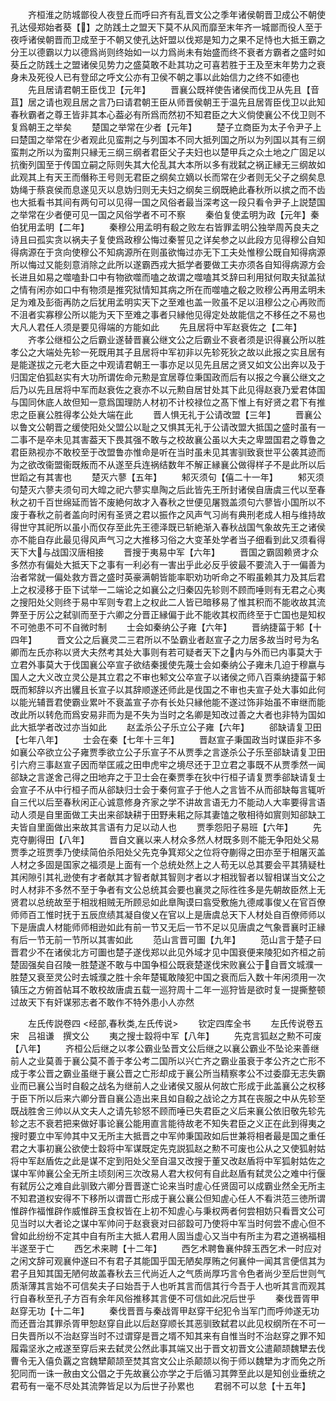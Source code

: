 <!-- { "loadSidebar": true } -->
　　齐桓淮之防城鄫役人夜登丘而呼曰齐有乱晋文公之季年诸侯朝晋卫成公不朝使孔达侵郑始者葵【】之防践土之盟天下莫不从风而靡至末年齐一城鄫而役人至于夜呼诸侯朝晋而卫成至于不朝又使孔达奸盟以伐郑是知力之果不足恃也大抵王霸之分王以德霸以力以德爲尚则终始如一以力爲尚未有始盛而终不衰者方霸者之盛时如葵丘之防践土之盟诸侯见势力之盛莫敢不赴其功之可喜若胜于王及至末年势力之衰身未及死役人已有登邱之呼文公亦有卫侯不朝之事以此始信力之终不如德也
　　先且居请君朝王臣伐卫【元年】
　　晋襄公既祥使告诸侯而伐卫从先且【音苴】居之请也观且居之言乃曰请君朝王臣从师晋侯朝王于温先且居胥臣伐卫以此知春秋霸者之尊王皆非其本心葢必有所爲而然初不知君臣之大义倘使襄公不伐卫则不复爲朝王之举矣
　　楚国之举常在少者【元年】
　　楚子立商臣为太子令尹子上曰楚国之举常在少者观此见蛮荆之与列国本不同大抵列国之所以为列国以其有三纲蛮荆之所以为蛮荆只縁无三纲三纲者君臣父子夫妇也以楚甲兵之众土地之广固足以抗衡列国至于传国立嗣之际则失其大伦乱其大本所以多有戕弑之祸正縁无三纲故如此观其上有天王而僭称王号则无君臣之纲矣立嫡以长而常在少者则无父子之纲矣息妫绳于蔡哀侯而息遂见灭以息妫归则无夫妇之纲矣三纲既絶此春秋所以摈之而不齿也大抵看书其间有两句可以见得一国之风俗者最当深考这一段只看令尹子上説楚国之举常在少者便可见一国之风俗学者不可不察
　　秦伯复使孟明为政【元年】秦伯犹用孟明【二年】
　　秦穆公用孟明有殽之败左右皆罪孟明公独举周芮良夫之诗且曰孤实贪以祸夫子复使爲政穆公悔过秦誓见之详矣参之以此段方见得穆公自知得病源在于贪向使穆公不知病源所在则虽欲悔过亦无下工夫处惟穆公既自知得病源所以悔过又能刻意消除之此所以遂霸西戎大抵学者要做工夫亦须各自知得病源方会长进且如易之噬嗑卦口中有物欲噬而嗑之故谓之噬嗑其爻辞曰利用狱何取夫狱盖狱之情有闲亦如口中有物须是推究狱情知其病之所在而噬嗑之殽之败穆公再用孟明未足为难及彭衙再防之后犹用孟明实天下之至难也盖一败虽不足以沮穆公之心再败而不沮者实寡穆公所以能为天下至难之事者只縁他见得定处故能信之不移任之不易也大凡人君任人须是要见得端的方能如此
　　先且居将中军赵衰佐之【二年】
　　齐孝公继桓公之后霸业遂替晋襄公继文公之后霸业不衰者须是识得襄公所以胜孝公之大端处先轸一死既用其子且居将中军初非以先轸死狄之故以此报之实且居有是能遂拔之元老大臣之中观请君朝王一事亦足以见先且居之贤又如文公出奔以及于归国定伯狐赵实有大功所谓佐命元勲是宜居尊位秉国政而后有以报之今襄公继文之后乃以先且居将中军而赵衰佐之衰亦不以元勲自居甘处其下此见得赵衰乃爱君体国与国同休底人故但知一意爲国理防人材初不计校禄位之髙下惟上有好贤之君下有推忠之臣襄公胜得孝公处大端在此
　　晋人惧无礼于公请改盟【三年】
　　晋襄公以鲁文公朝晋之缓使阳处父盟公以耻之又惧其无礼于公请改盟大抵国之盛时虽有一二事不是卒未见其害葢天下畏其强不敢与之校故襄公虽以大夫之卑盟国君之尊鲁之君臣熟视亦不敢校至于改盟鲁亦惟命是听在当时虽未见其害驯致衰世平公袭其迹而为之欲改衞盟衞既叛而不从遂至兵连祸结数年不解正縁襄公做得样子不是此所以后世蹈之有其害也
　　楚灭六蓼【五年】
　　邾灭须句【僖二十一年】
　　邾灭须句楚灭六蓼夫须句司大皡之祀六蓼实臯陶之后此皆先王所封诸侯自唐虞三代以至春秋之初千百世绵延而皆不废絶何故才入春秋之世便见屠戮盖须句六蓼皆小国所以不废于春秋之前者盖向时闲有圣贤之君以振作之风声气习尚有典刑老成人相与维持故得世守其祀所以虽小而仅存至此先王德泽既已斩絶渐入春秋战国气象故先王之诸侯亦不能自存此最见得风声气习之大推移习俗之大变革处学者当子细看到此又须看得天下大与战国汉唐相接
　　晋搜于夷易中军【六年】
　　晋国之霸固赖贤才众多然亦有偏处大抵天下之事有一利必有一害出乎此必反乎彼最不要流入于一偏善为治者常就一偏处救方晋之盛时英豪满朝皆能率职劝功听命之不暇虽赖其力及其后君上之权浸移于臣下试举一二端论之如襄公之归秦囚先轸则不顾而唾则有无君之心夷之搜阳处父则终于易中军则专君上之权此二人皆已暗移易了惟其积而不能收故其流弊至于厉公之弑驯而至于六卿之分晋正縁偏于此不能收其权而终至于亡国也是知权不可弛患不可不自微时制
　　士会如秦纳公子雍【六年】
　　晋纳捷菑于邾【十四年】
　　晋文公之后襄灵二三君所以不坠霸业者赵宣子之力居多故当时号为名卿而左氏亦称以贤大夫然考其处大事则有若可疑者天下之内与外而已内事莫大于立君外事莫大于伐国襄公卒宣子欲结秦援使先蔑士会如秦纳公子雍未几迫于穆嬴与国人之大义改立灵公是其立君之不审也邾文公卒宣子以诸侯之师八百乘纳捷菑于邾既而邾辞以齐出貜且长宣子以其辞顺遂还师此是伐国之不审也夫宣子处大事如此何以能光辅晋君使霸业累叶不衰盖宣子亦有长处只縁他能不遂过饰非始虽不审继而能改此所以转危而爲安易非而为是不失为当时之名卿是知改过善之大者也非特为国如此大抵学者改过亦当如此
　　赵孟杀公子乐立公子雍【六年】
　　郤缺请复卫田【七年八年】
　　士会在秦【七年十三年】
　　晋赵宣子秉国政当时谋臣非不多如襄公卒欲立公子雍贾季欲立公子乐宣子不从贾季之言遂杀公子乐至郤缺请复卫田引六府三事赵宣子因而举匡戚之田申虎牢之境尽还于卫立君之事既不从贾季然一闻郤缺之言遂舍己得之田地弃之于卫士会在秦贾季在狄中行桓子请复贾季郤缺请复士会宣子不从中行桓子而从郤缺归士会于秦何宣子于他人之言皆不从而郤缺每言辄听自三代以后至春秋闲正心诚意修身齐家之学不讲故言语无力不能动人大率要得言语动人须是自里面做工夫出来郤缺耕于田野耒耜之际其妻馌之敬相待如賔则知郤缺工夫皆自里面做出来故其言语有力足以动人也
　　贾季怨阳子易班【六年】
　　先克夺蒯得田【八年】
　　晋自文襄以来人材众多然人材既多则不能无争阳处父易贾季之班贾季乃使续简伯杀阳处父先克争箕郑父之位将夺蒯得之田亦至于相屠灭盖人材之多固是国家之福须是上面有一个总统处然上之人苟无以总其要会平其猜疑杜其闲隙引其礼逊使有才者献其才智者献其智则才者以才相戕智者以智相谋当文公之时人材非不多然不至于争者有文公总统其会要也襄灵之际徃徃多是先朝故臣然上无贤君以总统故至于相戕相贼无所顾忌如此臯陶谟曰翕受敷施九德咸事俊乂在官百僚师师百工惟时抚于五辰庶绩其凝自俊乂在官以上是唐虞总天下人材处自百僚师师以下是唐虞人材能师师相逊如此有前一节又无后一节不足以见唐虞之气象晋襄时正縁有后一节无前一节所以其害如此
　　范山言晋可圗【九年】
　　范山言于楚子曰晋君少不在诸侯北方可圗也楚子遂伐郑以此见外域才见中国衰便来陵犯如齐桓之前楚固强矣自召陵一胜楚遂不敢与中国争桓公既衰楚遂伐宋败襄公于自晋文城濮一胜楚又衰至灵公时去城濮之胜十余年楚辄敢陵犯中国之衰而后入数十年闲须用一次镇压之方俯首帖耳不敢校故唐虞五载一巡狩周十二年一巡狩皆是欲时复一提撕整顿过故天下有奸谋邪志者不敢作不特外患小人亦然

　　左氏传説卷四
<经部,春秋类,左氏传说>
　　钦定四库全书
　　左氏传说卷五　　　　　宋　吕祖谦　撰文公
　　夷之搜士縠将中军【八年】
　　先克言狐赵之勲不可废【八年】
　　齐桓公后继之以孝公霸业坠晋文公后继之以襄公霸业不坠论来善继前人之业莫善于襄公莫不善于孝公考二国所以兴亡齐之霸业虽衰于孝公齐之亡形不成于孝公晋之霸业虽继于襄公晋之亡形却成于襄公所当精察孝公不过委靡无志失霸业而已襄公当时自殽之战名为继前人之业诸侯又服从何故亡形成于此盖襄公之权移于臣下所以后来六卿分晋自襄公造出来且如自殽之战论之方其在丧服之中从先轸至既战胜舍三帅以从文夫人之请先轸怒不顾而唾已失君臣之义后来襄公依旧敬先轸先轸之志不衰若把来做好事论襄公能用直言能待故老不知失君臣之义正在此到得夷之搜时要立中军帅其中又无所主大抵晋之中军帅秉国政如后世兼将相者最是国之重任君之大事初襄公欲使士縠将中军谋既定先克説狐赵之勲不可废也公从之又使狐射姑将中军赵盾佐之此是谋不定到阳处父至自温又改搜于董又改赵盾将中军狐射姑佐之谋中军帅襄公全无所主顷刻闲三次改易人君大权何有自此赵盾有弑灵公之难中行偃有弑厉公之难自此驯致六卿分晋晋遂亡论来当时虗心任贤固可以成霸业然全无所主不知君道权安得不下移所以谓晋亡形成于襄公襄公但知虗心任人不看洪范三徳所谓惟辟作福惟辟作威惟辟玉食权皆在上初不知虗心与秉权两者何尝相妨只看晋文公可见当时以大者论之谋中军帅问于赵衰衰对曰郤縠可乃使将中军当时何尝不虗心但不曾如此纷纷不定其中自有所主大抵人君用人固当虚心又当中有所主为君之道祸福相半遂至于亡
　　西乞术来聘【十二年】
　　西乞术聘鲁襄仲辞玉西乞术一时应对之闲文辞可观襄仲遂曰不有君子其能国乎国无陋矣厚贿之何襄仲一闻其言便信其为君子且知其国无陋何故盖春秋去三代尚近人之气质尚厚巧言令色者尚少至后世则气质渐薄其言始不可信矣夫子曰始吾于人也听其言而信其行今吾于人也听其言而观其行自春秋至孔子方百有余年风俗推移其言便不可信如此况后世乎
　　秦伐晋胥甲赵穿无功【十二年】
　　秦伐晋晋与秦战胥甲赵穿干纪犯令当军门而呼帅遂无功而还晋治其罪杀胥甲恕赵穿自此以后赵穿顺长其恶驯致弑君以此见权纲所在不可一日失晋所以不治赵穿当时不过谓穿是晋之壻不知其来有自惟当时不治赵穿之罪不知履霜坚氷之戒遂至穿后来去弑灵公然此事其端又出于晋文初晋文公遣颠颉魏犫去伐曹令无入僖负覊之宫魏犫颠颉至焚其宫文公止杀颠颉以徇于师以魏犫为才而免之所犯同而一诛一赦由文公倡之于先故襄公亦学之于后循习其弊至此以是知创业垂统之君苟有一毫不尽处其流弊皆足以为后世子孙累也
　　君弱不可以怠【十五年】
